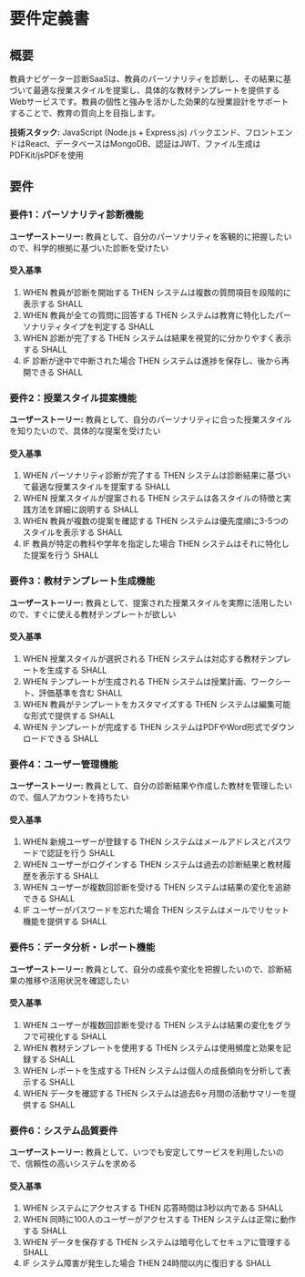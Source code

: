 # 要件定義書

## 概要

教員ナビゲーター診断SaaSは、教員のパーソナリティを診断し、その結果に基づいて最適な授業スタイルを提案し、具体的な教材テンプレートを提供するWebサービスです。教員の個性と強みを活かした効果的な授業設計をサポートすることで、教育の質向上を目指します。

**技術スタック:** JavaScript (Node.js + Express.js) バックエンド、フロントエンドはReact、データベースはMongoDB、認証はJWT、ファイル生成はPDFKit/jsPDFを使用

## 要件

### 要件1：パーソナリティ診断機能

**ユーザーストーリー:** 教員として、自分のパーソナリティを客観的に把握したいので、科学的根拠に基づいた診断を受けたい

#### 受入基準

1. WHEN 教員が診断を開始する THEN システムは複数の質問項目を段階的に表示する SHALL
2. WHEN 教員が全ての質問に回答する THEN システムは教育に特化したパーソナリティタイプを判定する SHALL
3. WHEN 診断が完了する THEN システムは結果を視覚的に分かりやすく表示する SHALL
4. IF 診断が途中で中断された場合 THEN システムは進捗を保存し、後から再開できる SHALL

### 要件2：授業スタイル提案機能

**ユーザーストーリー:** 教員として、自分のパーソナリティに合った授業スタイルを知りたいので、具体的な提案を受けたい

#### 受入基準

1. WHEN パーソナリティ診断が完了する THEN システムは診断結果に基づいて最適な授業スタイルを提案する SHALL
2. WHEN 授業スタイルが提案される THEN システムは各スタイルの特徴と実践方法を詳細に説明する SHALL
3. WHEN 教員が複数の提案を確認する THEN システムは優先度順に3-5つのスタイルを表示する SHALL
4. IF 教員が特定の教科や学年を指定した場合 THEN システムはそれに特化した提案を行う SHALL

### 要件3：教材テンプレート生成機能

**ユーザーストーリー:** 教員として、提案された授業スタイルを実際に活用したいので、すぐに使える教材テンプレートが欲しい

#### 受入基準

1. WHEN 授業スタイルが選択される THEN システムは対応する教材テンプレートを生成する SHALL
2. WHEN テンプレートが生成される THEN システムは授業計画、ワークシート、評価基準を含む SHALL
3. WHEN 教員がテンプレートをカスタマイズする THEN システムは編集可能な形式で提供する SHALL
4. WHEN テンプレートが完成する THEN システムはPDFやWord形式でダウンロードできる SHALL

### 要件4：ユーザー管理機能

**ユーザーストーリー:** 教員として、自分の診断結果や作成した教材を管理したいので、個人アカウントを持ちたい

#### 受入基準

1. WHEN 新規ユーザーが登録する THEN システムはメールアドレスとパスワードで認証を行う SHALL
2. WHEN ユーザーがログインする THEN システムは過去の診断結果と教材履歴を表示する SHALL
3. WHEN ユーザーが複数回診断を受ける THEN システムは結果の変化を追跡できる SHALL
4. IF ユーザーがパスワードを忘れた場合 THEN システムはメールでリセット機能を提供する SHALL

### 要件5：データ分析・レポート機能

**ユーザーストーリー:** 教員として、自分の成長や変化を把握したいので、診断結果の推移や活用状況を確認したい

#### 受入基準

1. WHEN ユーザーが複数回診断を受ける THEN システムは結果の変化をグラフで可視化する SHALL
2. WHEN 教材テンプレートを使用する THEN システムは使用頻度と効果を記録する SHALL
3. WHEN レポートを生成する THEN システムは個人の成長傾向を分析して表示する SHALL
4. WHEN データを確認する THEN システムは過去6ヶ月間の活動サマリーを提供する SHALL

### 要件6：システム品質要件

**ユーザーストーリー:** 教員として、いつでも安定してサービスを利用したいので、信頼性の高いシステムを求める

#### 受入基準

1. WHEN システムにアクセスする THEN 応答時間は3秒以内である SHALL
2. WHEN 同時に100人のユーザーがアクセスする THEN システムは正常に動作する SHALL
3. WHEN データを保存する THEN システムは暗号化してセキュアに管理する SHALL
4. IF システム障害が発生した場合 THEN 24時間以内に復旧する SHALL